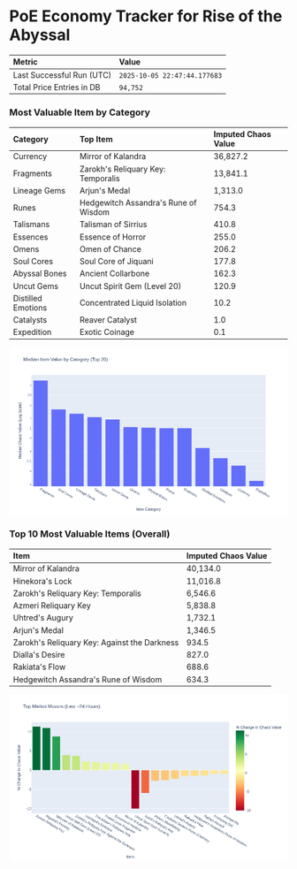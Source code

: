 # PoE Economy Tracker for Rise of the Abyssal

<!-- START_MAINTENANCE -->
| Metric | Value |
|:---|:---|
| Last Successful Run (UTC) | `2025-10-05 22:47:44.177683` |
| Total Price Entries in DB | `94,752` |

<!-- END_MAINTENANCE -->

<!-- START_DATAFRAME_DEBUG -->
<!-- END_DATAFRAME_DEBUG -->

<!-- START_CATEGORY_ANALYSIS -->
### Most Valuable Item by Category
| Category | Top Item | Imputed Chaos Value |
| :--- | :--- | :--- |
| Currency | Mirror of Kalandra | 36,827.2 |
| Fragments | Zarokh's Reliquary Key: Temporalis | 13,841.1 |
| Lineage Gems | Arjun's Medal | 1,313.0 |
| Runes | Hedgewitch Assandra's Rune of Wisdom | 754.3 |
| Talismans | Talisman of Sirrius | 410.8 |
| Essences | Essence of Horror | 255.0 |
| Omens | Omen of Chance | 206.2 |
| Soul Cores | Soul Core of Jiquani | 177.8 |
| Abyssal Bones | Ancient Collarbone | 162.3 |
| Uncut Gems | Uncut Spirit Gem (Level 20) | 120.9 |
| Distilled Emotions | Concentrated Liquid Isolation | 10.2 |
| Catalysts | Reaver Catalyst | 1.0 |
| Expedition | Exotic Coinage | 0.1 |


![Category Analysis Chart](charts/category_analysis.png)
<!-- END_ANALYSIS -->

<!-- START_ANALYSIS -->
### Top 10 Most Valuable Items (Overall)
| Item | Imputed Chaos Value |
| :--- | :--- |
| Mirror of Kalandra | 40,134.0 |
| Hinekora's Lock | 11,016.8 |
| Zarokh's Reliquary Key: Temporalis | 6,546.6 |
| Azmeri Reliquary Key | 5,838.8 |
| Uhtred's Augury | 1,732.1 |
| Arjun's Medal | 1,346.5 |
| Zarokh's Reliquary Key: Against the Darkness | 934.5 |
| Dialla's Desire | 827.0 |
| Rakiata's Flow | 688.6 |
| Hedgewitch Assandra's Rune of Wisdom | 634.3 |


![Market Movers Chart](charts/market_movers.png)
<!-- END_ANALYSIS -->
